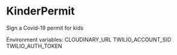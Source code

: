 # KinderPermit
Sign a Covid-19 permit for kids

Environment variables:
CLOUDINARY_URL
TWILIO_ACCOUNT_SID
TWILIO_AUTH_TOKEN
